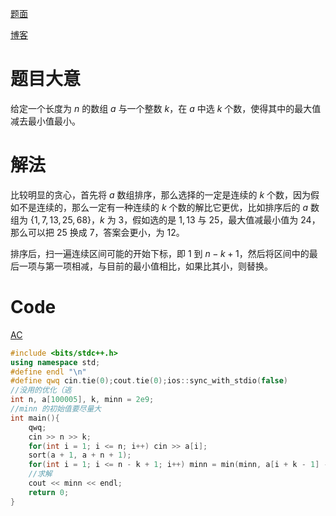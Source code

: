 [题面](https://www.luogu.com.cn/problem/AT4280)

[博客](https://www.luogu.com.cn/blog/achjuncool/solution-at4280)

# 题目大意

给定一个长度为 $n$ 的数组 $a$ 与一个整数 $k$，在 $a$ 中选 $k$ 个数，使得其中的最大值减去最小值最小。

# 解法

比较明显的贪心，首先将 $a$ 数组排序，那么选择的一定是连续的 $k$ 个数，因为假如不是连续的，那么一定有一种连续的 $k$ 个数的解比它更优，比如排序后的 $a$ 数组为 $\{1,7,13,25,68\}$，$k$ 为 $3$，假如选的是 $1,13$ 与 $25$，最大值减最小值为 $24$，那么可以把 $25$ 换成 $7$，答案会更小，为 $12$。

排序后，扫一遍连续区间可能的开始下标，即 $1$ 到 $n-k+1$，然后将区间中的最后一项与第一项相减，与目前的最小值相比，如果比其小，则替换。

# Code

[AC](https://www.luogu.com.cn/record/85528873)

```cpp
#include <bits/stdc++.h>
using namespace std;
#define endl "\n"
#define qwq cin.tie(0);cout.tie(0);ios::sync_with_stdio(false)
//没用的优化（逃 
int n, a[100005], k, minn = 2e9;
//minn 的初始值要尽量大 
int main(){
	qwq;
	cin >> n >> k;
	for(int i = 1; i <= n; i++) cin >> a[i];
	sort(a + 1, a + n + 1);
	for(int i = 1; i <= n - k + 1; i++) minn = min(minn, a[i + k - 1] - a[i]);
	//求解 
	cout << minn << endl;
	return 0;
}
```
